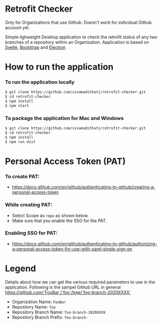 # Retrofit Checker

Only for Organizations that use Github. Doesn't work for individual Github account yet.

Simple lighweight Desktop application to check the retrofit status of any two branches of a repository within an Organization. Application is based on [Svelte](https://svelte.dev/), [Bootstrap](https://getbootstrap.com/) and [Electron](https://www.electronjs.org/)

# How to run the application

### To run the application locally
```sh
$ git clone https://github.com/sivamadithati/retrofit-checker.git
$ cd retrofit-checker
$ npm install
$ npm start
```
### To package the application for Mac and Windows
```sh
$ git clone https://github.com/sivamadithati/retrofit-checker.git
$ cd retrofit-checker
$ npm install
$ npm run dist
```
# Personal Access Token (PAT)

### To create PAT:
- https://docs.github.com/en/github/authenticating-to-github/creating-a-personal-access-token

### While creating PAT:
- Select Scope as `repo` as shown below.
- Make sure that you enable the SSO for the PAT.

### Enabling SSO for PAT:
 - https://docs.github.com/en/github/authenticating-to-github/authorizing-a-personal-access-token-for-use-with-saml-single-sign-on

# Legend
Details about how we can get the various required parameters to use in the application.
Following is the sampel Github URL in general https://github.com/`FooBar`/`foo`/tree/`foo-branch-2020XXXX`
- Organization Name: `FooBar`
- Repository Name: `foo`
- Repository Branch Name: `foo-branch-2020XXXX`
- Repository Branch Prefix: `foo-branch-` 
